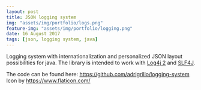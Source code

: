 ```yaml
---
layout: post
title: JSON logging system
img: "assets/img/portfolio/logs.png"
feature-img: "assets/img/portfolio/logging.png"
date: 16 August 2017
tags: [json, logging system, java]
---
```


Logging system with internationalization and personalized JSON layout possibilities for java.
The library is intended to work with [Log4j 2](https://logging.apache.org/log4j/2.x/) and [SLF4J](https://www.slf4j.org/).

The code can be found here: <https://github.com/adrigrillo/logging-system>
Icon by <https://www.flaticon.com/>

